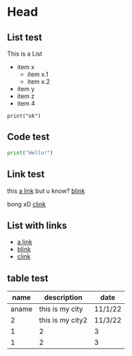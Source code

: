 # Head

## List test

This is a List

- item x
    - item x.1
    - item x.2
- item y
- item z
- item 4

```python3
print("ok")
```

## Code test

```python
print("Hello!")
```

## Link test

this [a link](http://google.com) but u know? [blink](http://yahoo.com)

bong xD [clink](http://bing.com)

## List with links

- [a link](http://google.com)
- [blink](http://yahoo.com)
- [clink](http://bing.com)

## table test

|name |description     |date   |
|-----|----------------|-------|
|aname|this is my city |11/1/22|
|2    |this is my city2|11/3/22|
|1    |2               |3      |
|1    |2               |3      |

